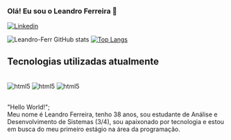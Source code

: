 ### Olá! Eu sou o Leandro Ferreira 👋


[![Linkedin](https://img.shields.io/badge/LinkedIn-0077B5?style=for-the-badge&logo=linkedin&logoColor=white)](https://www.linkedin.com/in/leandro-ferreira-08bbb11b9/)



![Leandro-Ferr GitHub stats](https://github-readme-stats.vercel.app/api?username=Leandro-Ferr&show_icons=true&theme=merko)
[![Top Langs](https://github-readme-stats.vercel.app/api/top-langs/?username=Leandro-Ferr&layout=donut)](https://github.com/anuraghazra/github-readme-stats)

## Tecnologias utilizadas atualmente
<div style="display: inline-block"><br>
    <img align="center" alt="html5" src="https://img.shields.io/badge/HTML5-E34F26?style=for-the-badge&logo=html5&logoColor=white">
    <img align="center" alt="html5" src="https://img.shields.io/badge/CSS3-1572B6?style=for-the-badge&logo=css3&logoColor=white">
    <img align="center" alt="html5" src="https://img.shields.io/badge/JavaScript-F7DF1E?style=for-the-badge&logo=javascript&logoColor=black">
</div><br><br>

"Hello World!";<br>Meu nome é Leandro Ferreira, tenho 38 anos, sou estudante de Análise e Desenvolvimento de Sistemas (3/4), sou apaixonado por tecnologia e estou em busca do meu primeiro estágio na área da programação.
